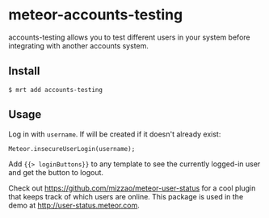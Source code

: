 # meteor-accounts-testing

accounts-testing allows you to test different users in your system before integrating with another accounts system.

## Install

```
$ mrt add accounts-testing
```

## Usage

Log in with `username`. If will be created if it doesn't already exist:

```
Meteor.insecureUserLogin(username);
```

Add `{{> loginButtons}}` to any template to see the currently logged-in user and get the button to logout.

Check out https://github.com/mizzao/meteor-user-status for a cool
plugin that keeps track of which users are online. This package is
used in the demo at http://user-status.meteor.com.

